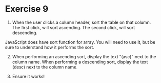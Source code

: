 # Exercise 9
1. When the user clicks a column header, sort the table on that column. The first click, will sort ascending. The second click, will sort descending.

JavaScript does have sort function for array. You will need to use it, but be sure to understand how it performs the sort.

2. When performing an ascending sort, display the text "(asc)" next to the column name. When performing a descending sort, display the text (desc) next to the column name.

3. Ensure it works!